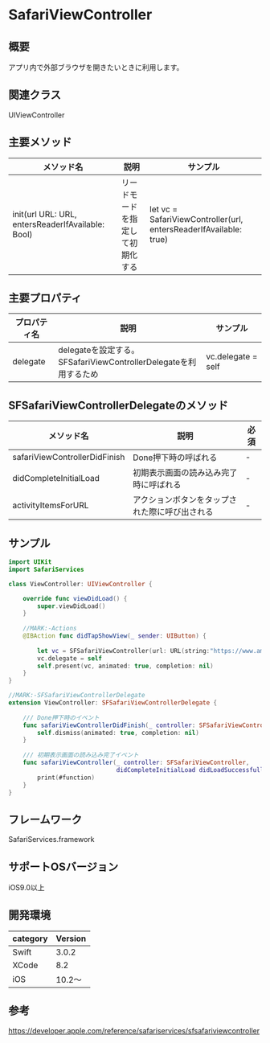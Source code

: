 # SafariViewController

## 概要
アプリ内で外部ブラウザを開きたいときに利用します。

## 関連クラス
UIViewController

## 主要メソッド

|メソッド名|説明|サンプル|
|---|---|---|
|init(url URL: URL, entersReaderIfAvailable: Bool) | リードモードを指定して初期化する |  let vc = SafariViewController(url, entersReaderIfAvailable: true) |

## 主要プロパティ

|プロパティ名|説明|サンプル|
|---|---|---|
|delegate | delegateを設定する。<br>SFSafariViewControllerDelegateを利用するため |  vc.delegate = self |

## SFSafariViewControllerDelegateのメソッド
|メソッド名|説明|必須|
|---|---|---|
|safariViewControllerDidFinish | Done押下時の呼ばれる | - |
|didCompleteInitialLoad | 初期表示画面の読み込み完了時に呼ばれる | - |
|activityItemsForURL | アクションボタンをタップされた際に呼び出される | - |

## サンプル

```swift:ViewController.swift
import UIKit
import SafariServices

class ViewController: UIViewController {

    override func viewDidLoad() {
        super.viewDidLoad()
    }
    
    //MARK:-Actions
    @IBAction func didTapShowView(_ sender: UIButton) {
        
        let vc = SFSafariViewController(url: URL(string:"https://www.amazon.com/")!)
        vc.delegate = self
        self.present(vc, animated: true, completion: nil)
    }
}

//MARK:-SFSafariViewControllerDelegate
extension ViewController: SFSafariViewControllerDelegate {
    
    /// Done押下時のイベント
    func safariViewControllerDidFinish(_ controller: SFSafariViewController) {
        self.dismiss(animated: true, completion: nil)
    }
    
    /// 初期表示画面の読み込み完了イベント
    func safariViewController(_ controller: SFSafariViewController,
                              didCompleteInitialLoad didLoadSuccessfully: Bool) {
        print(#function)
    }
}
```

## フレームワーク
SafariServices.framework

## サポートOSバージョン
iOS9.0以上

## 開発環境
|category | Version| 
|---|---|
| Swift | 3.0.2 |
| XCode | 8.2 |
| iOS | 10.2〜 |

## 参考
https://developer.apple.com/reference/safariservices/sfsafariviewcontroller
